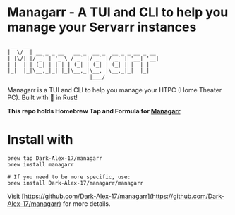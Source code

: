 # Managarr - A TUI and CLI to help you manage your Servarr instances

```
 __  __                                         
|  \/  | __ _ _ __   __ _  __ _  __ _ _ __ _ __ 
| |\/| |/ _` | '_ \ / _` |/ _` |/ _` | '__| '__|
| |  | | (_| | | | | (_| | (_| | (_| | |  | |   
|_|  |_|\__,_|_| |_|\__,_|\__, |\__,_|_|  |_|   
                          |___/                 
```

Managarr is a TUI and CLI to help you manage your HTPC (Home Theater PC). Built with 🤎 in Rust!

**This repo holds Homebrew Tap and Formula for [Managarr](https://github.com/Dark-Alex-17/managarr)**

# Install with

```
brew tap Dark-Alex-17/managarr
brew install managarr

# If you need to be more specific, use:
brew install Dark-Alex-17/managarr/managarr
```


Visit [https://github.com/Dark-Alex-17/managarr](https://github.com/Dark-Alex-17/managarr) for more details.
